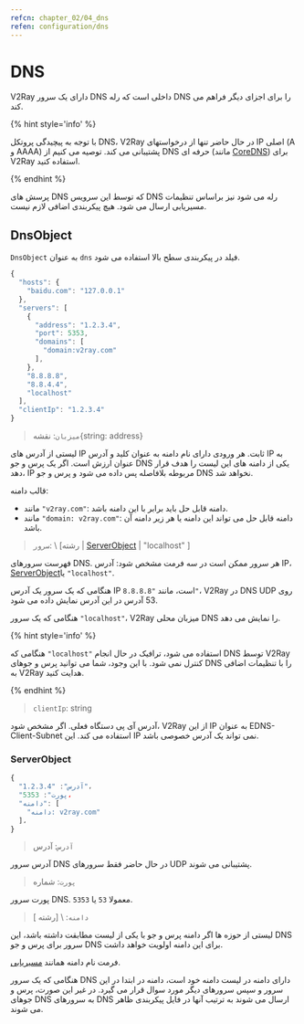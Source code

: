 ```yaml
---
refcn: chapter_02/04_dns
refen: configuration/dns
---
```

# DNS

V2Ray دارای یک سرور DNS داخلی است که رله DNS را برای اجزای دیگر فراهم می کند.

{% hint style='info' %}

با توجه به پیچیدگی پروتکل DNS، V2Ray در حال حاضر تنها از درخواستهای IP اصلی (A و AAAA) پشتیبانی می کند. توصیه می کنیم از DNS حرفه ای (مانند [CoreDNS](https://coredns.io/)) برای V2Ray استفاده کنید.

{% endhint %}

پرسش های DNS که توسط این سرویس DNS رله می شود نیز براساس تنظیمات مسیریابی ارسال می شود. هیچ پیکربندی اضافی لازم نیست.

## DnsObject

`DnsObject` به عنوان `dns` فیلد در پیکربندی سطح بالا استفاده می شود.

```javascript
{
  "hosts": {
    "baidu.com": "127.0.0.1"
  },
  "servers": [
    {
      "address": "1.2.3.4",
      "port": 5353,
      "domains": [
        "domain:v2ray.com"
      ],
    },
    "8.8.8.8",
    "8.8.4.4",
    "localhost"
  ],
  "clientIp": "1.2.3.4"
}
```

> `میزبان`: نقشه{string: address}

لیستی از آدرس های IP ثابت. هر ورودی دارای نام دامنه به عنوان کلید و آدرس IP به عنوان ارزش است. اگر یک پرس و جو DNS یکی از دامنه های این لیست را هدف قرار دهد، IP مربوطه بلافاصله پس داده می شود و پرس و جو DNS نخواهد شد.

قالب دامنه:

* مانند `"v2ray.com"`: دامنه قابل حل باید برابر با این دامنه باشد.
* مانند `"domain: v2ray.com"`: دامنه قابل حل می تواند این دامنه یا هر زیر دامنه آن باشد.

> `سرور`: \ [رشته | [ServerObject](#serverobject) | "localhost" \]

فهرست سرورهای DNS. هر سرور ممکن است در سه فرمت مشخص شود: آدرس IP، [ServerObject](#serverobject)یا `"localhost"`.

هنگامی که یک سرور یک آدرس IP است، مانند `"8.8.8.8"`، V2Ray در DNS UDP روی 53 آدرس در این آدرس نمایش داده می شود.

هنگامی که یک سرور `"localhost"`، V2Ray میزبان محلی DNS را نمایش می دهد.

{% hint style='info' %}

هنگامی که `"localhost"` استفاده می شود، ترافیک در حال انجام DNS توسط V2Ray کنترل نمی شود. با این وجود، شما می توانید پرس و جوهای DNS را با تنظیمات اضافی به V2Ray هدایت کنید.

{% endhint %}

> `clientIp`: string

آدرس آی پی دستگاه فعلی. اگر مشخص شود، V2Ray از این IP به عنوان EDNS-Client-Subnet استفاده می کند. این IP نمی تواند یک آدرس خصوصی باشد.

### ServerObject

```javascript
{
  "آدرس": "1.2.3.4"،
  "پورت": 5353،
  "دامنه": [
    "دامنه: v2ray.com"
  ]،
}
```

> `آدرس`: آدرس

آدرس سرور DNS در حال حاضر فقط سرورهای UDP پشتیبانی می شوند.

> `پورت`: شماره

پورت سرور DNS. معمولا `53` یا `5353`.

> `دامنه`: \ [رشته \]

لیستی از حوزه ها اگر دامنه پرس و جو با یکی از لیست مطابقت داشته باشد، این DNS سرور برای پرس و جو DNS برای این دامنه اولویت خواهد داشت.

فرمت نام دامنه همانند [مسیریابی](routing.md).

هنگامی که یک سرور DNS دارای دامنه در لیست دامنه خود است، دامنه در ابتدا در این سرور و سپس سرورهای دیگر مورد سوال قرار می گیرد. در غیر این صورت، پرس و جوهای DNS به سرورهای DNS ارسال می شوند به ترتیب آنها در فایل پیکربندی ظاهر می شوند.